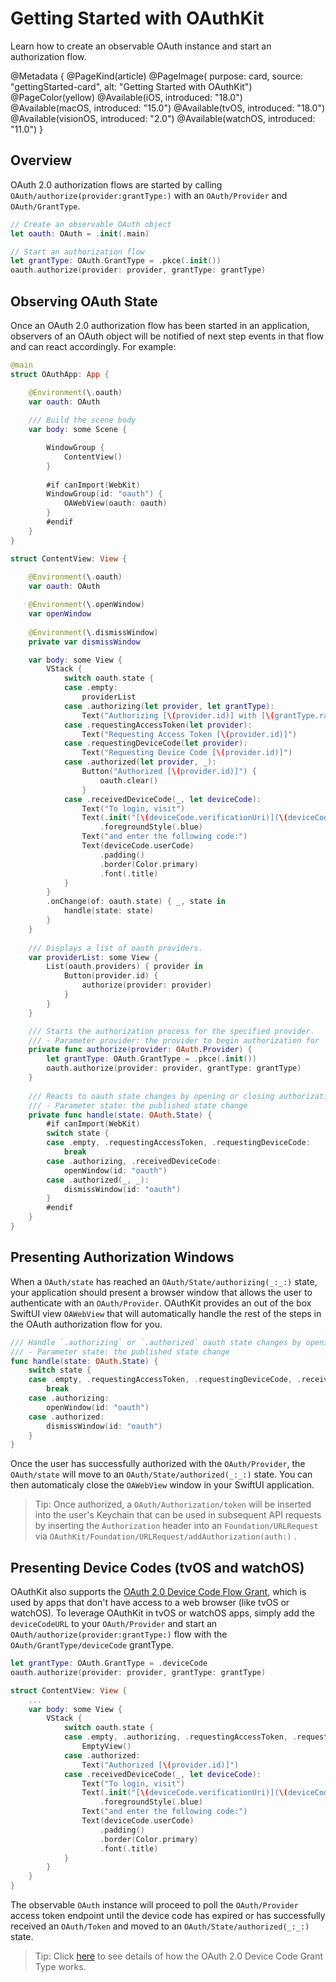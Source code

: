 # Getting Started with OAuthKit

Learn how to create an observable OAuth instance and start an authorization flow.

@Metadata {
    @PageKind(article)
    @PageImage(
        purpose: card, 
        source: "gettingStarted-card", 
        alt: "Getting Started with OAuthKit")
    @PageColor(yellow)
    @Available(iOS, introduced: "18.0")
    @Available(macOS, introduced: "15.0")
    @Available(tvOS, introduced: "18.0")
    @Available(visionOS, introduced: "2.0")
    @Available(watchOS, introduced: "11.0")
}

## Overview

OAuth 2.0 authorization flows are started by calling ``OAuth/authorize(provider:grantType:)`` with an ``OAuth/Provider`` and ``OAuth/GrantType``.

```swift
// Create an observable OAuth object
let oauth: OAuth = .init(.main)

// Start an authorization flow
let grantType: OAuth.GrantType = .pkce(.init())
oauth.authorize(provider: provider, grantType: grantType)
```

## Observing OAuth State

Once an OAuth 2.0 authorization flow has been started in an application, observers of an OAuth object will be notified of next step events in that flow and can react accordingly. For example:

```swift
@main
struct OAuthApp: App {

    @Environment(\.oauth)
    var oauth: OAuth
    
    /// Build the scene body
    var body: some Scene {

        WindowGroup {
            ContentView()
        }
        
        #if canImport(WebKit)
        WindowGroup(id: "oauth") {
            OAWebView(oauth: oauth)
        }
        #endif
    }
} 

struct ContentView: View {
    
    @Environment(\.oauth)
    var oauth: OAuth

    @Environment(\.openWindow)
    var openWindow
    
    @Environment(\.dismissWindow)
    private var dismissWindow

    var body: some View {
        VStack {
            switch oauth.state {
            case .empty:
                providerList
            case .authorizing(let provider, let grantType):
                Text("Authorizing [\(provider.id)] with [\(grantType.rawValue)]")
            case .requestingAccessToken(let provider):
                Text("Requesting Access Token [\(provider.id)]")
            case .requestingDeviceCode(let provider):
                Text("Requesting Device Code [\(provider.id)]")
            case .authorized(let provider, _):
                Button("Authorized [\(provider.id)]") {
                    oauth.clear()
                }
            case .receivedDeviceCode(_, let deviceCode):
                Text("To login, visit")
                Text(.init("[\(deviceCode.verificationUri)](\(deviceCode.verificationUri))"))
                    .foregroundStyle(.blue)
                Text("and enter the following code:")
                Text(deviceCode.userCode)
                    .padding()
                    .border(Color.primary)
                    .font(.title)
            }
        }
        .onChange(of: oauth.state) { _, state in
            handle(state: state)
        }
    }
    
    /// Displays a list of oauth providers.
    var providerList: some View {
        List(oauth.providers) { provider in
            Button(provider.id) {
                authorize(provider: provider)
            }
        }
    }

    /// Starts the authorization process for the specified provider.
    /// - Parameter provider: the provider to begin authorization for
    private func authorize(provider: OAuth.Provider) {
        let grantType: OAuth.GrantType = .pkce(.init())
        oauth.authorize(provider: provider, grantType: grantType)
    }
    
    /// Reacts to oauth state changes by opening or closing authorization windows.
    /// - Parameter state: the published state change
    private func handle(state: OAuth.State) {
        #if canImport(WebKit)
        switch state {
        case .empty, .requestingAccessToken, .requestingDeviceCode:
            break
        case .authorizing, .receivedDeviceCode:
            openWindow(id: "oauth")
        case .authorized(_, _):
            dismissWindow(id: "oauth")
        }
        #endif
    }
}
```

## Presenting Authorization Windows
When a ``OAuth/state`` has reached an ``OAuth/State/authorizing(_:_:)`` state, your application should present
a browser window that allows the user to authenticate with an ``OAuth/Provider``. 
OAuthKit provides an out of the box SwiftUI view ``OAWebView`` that will automatically handle the rest of the steps in the OAuth authorization flow for you.

```swift
/// Handle `.authorizing` or `.authorized` oauth state changes by opening or closing authorization windows.
/// - Parameter state: the published state change
func handle(state: OAuth.State) {
    switch state {
    case .empty, .requestingAccessToken, .requestingDeviceCode, .receivedDeviceCode:
        break
    case .authorizing:
        openWindow(id: "oauth")
    case .authorized:
        dismissWindow(id: "oauth")
    }
}
```
Once the user has successfully authorized with the ``OAuth/Provider``, the ``OAuth/state`` will move to an ``OAuth/State/authorized(_:_:)`` state. You can then automaticaly close the ``OAWebView`` window in your SwiftUI application.

> Tip: Once authorized, a ``OAuth/Authorization/token`` will be inserted into the user's Keychain that can be used in subsequent API requests by inserting the `Authorization` header into an ``Foundation/URLRequest`` via ``OAuthKit/Foundation/URLRequest/addAuthorization(auth:)`` .

## Presenting Device Codes (tvOS and watchOS)
OAuthKit also supports the [OAuth 2.0 Device Code Flow Grant](https://alexbilbie.github.io/2016/04/oauth-2-device-flow-grant/), which is used by apps that don't have access to a web browser (like tvOS or watchOS). To leverage OAuthKit in tvOS or watchOS apps, simply add the `deviceCodeURL` to your ``OAuth/Provider`` and start an ``OAuth/authorize(provider:grantType:)`` flow with the ``OAuth/GrantType/deviceCode`` grantType.

```swift
let grantType: OAuth.GrantType = .deviceCode
oauth.authorize(provider: provider, grantType: grantType)

struct ContentView: View {
    ...
    var body: some View {
        VStack {
            switch oauth.state {
            case .empty, .authorizing, .requestingAccessToken, .requestingDeviceCode:
                EmptyView()
            case .authorized:
                Text("Authorized [\(provider.id)]")
            case .receivedDeviceCode(_, let deviceCode):
                Text("To login, visit")
                Text(.init("[\(deviceCode.verificationUri)](\(deviceCode.verificationUri))"))
                    .foregroundStyle(.blue)
                Text("and enter the following code:")
                Text(deviceCode.userCode)
                    .padding()
                    .border(Color.primary)
                    .font(.title)
            }
        }
    }
}
```

The observable ``OAuth`` instance will proceed to poll the ``OAuth/Provider`` access token endpoint until the device code has expired or has successfully received an ``OAuth/Token`` and moved to an ``OAuth/State/authorized(_:_:)`` state. 

> Tip: Click  [here](https://oauth.net/2/grant-types/device-code/) to see details of how the OAuth 2.0 Device Code Grant Type works.



